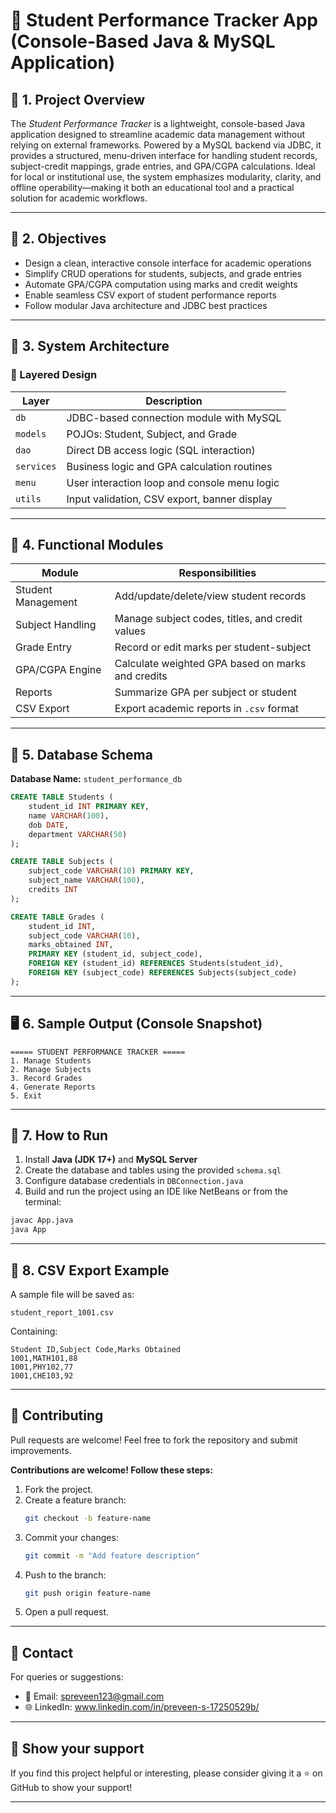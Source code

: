 # 📘 Student Performance Tracker App (Console-Based Java & MySQL Application)

## 📄 1. Project Overview

The *Student Performance Tracker* is a lightweight, console-based Java application designed to streamline academic data management without relying on external frameworks. Powered by a MySQL backend via JDBC, it provides a structured, menu-driven interface for handling student records, subject-credit mappings, grade entries, and GPA/CGPA calculations. Ideal for local or institutional use, the system emphasizes modularity, clarity, and offline operability—making it both an educational tool and a practical solution for academic workflows.

---

## 🎯 2. Objectives

- Design a clean, interactive console interface for academic operations  
- Simplify CRUD operations for students, subjects, and grade entries  
- Automate GPA/CGPA computation using marks and credit weights  
- Enable seamless CSV export of student performance reports  
- Follow modular Java architecture and JDBC best practices  

---

## 🧱 3. System Architecture

### 🔹 Layered Design

| Layer     | Description                                  |
|-----------|----------------------------------------------|
| `db`      | JDBC-based connection module with MySQL      |
| `models`  | POJOs: Student, Subject, and Grade           |
| `dao`     | Direct DB access logic (SQL interaction)     |
| `services`| Business logic and GPA calculation routines  |
| `menu`    | User interaction loop and console menu logic |
| `utils`   | Input validation, CSV export, banner display |

---

## 🧪 4. Functional Modules

| Module              | Responsibilities                                          |
|---------------------|-----------------------------------------------------------|
| Student Management  | Add/update/delete/view student records                    |
| Subject Handling    | Manage subject codes, titles, and credit values           |
| Grade Entry         | Record or edit marks per student-subject                  |
| GPA/CGPA Engine     | Calculate weighted GPA based on marks and credits         |
| Reports             | Summarize GPA per subject or student                      |
| CSV Export          | Export academic reports in `.csv` format                  |

---

## 📂 5. Database Schema

**Database Name:** `student_performance_db`

```sql
CREATE TABLE Students (
    student_id INT PRIMARY KEY,
    name VARCHAR(100),
    dob DATE,
    department VARCHAR(50)
);

CREATE TABLE Subjects (
    subject_code VARCHAR(10) PRIMARY KEY,
    subject_name VARCHAR(100),
    credits INT
);

CREATE TABLE Grades (
    student_id INT,
    subject_code VARCHAR(10),
    marks_obtained INT,
    PRIMARY KEY (student_id, subject_code),
    FOREIGN KEY (student_id) REFERENCES Students(student_id),
    FOREIGN KEY (subject_code) REFERENCES Subjects(subject_code)
);
```

---

## 🖥️ 6. Sample Output (Console Snapshot)

```
===== STUDENT PERFORMANCE TRACKER =====
1. Manage Students
2. Manage Subjects
3. Record Grades
4. Generate Reports
5. Exit
```

---

## 🚀 7. How to Run

1. Install **Java (JDK 17+)** and **MySQL Server**
2. Create the database and tables using the provided `schema.sql`
3. Configure database credentials in `DBConnection.java`
4. Build and run the project using an IDE like NetBeans or from the terminal:

```bash
javac App.java
java App
```

---

## 🧾 8. CSV Export Example

A sample file will be saved as:

```
student_report_1001.csv
```

Containing:

```
Student ID,Subject Code,Marks Obtained
1001,MATH101,88
1001,PHY102,77
1001,CHE103,92
```

---

## 🤝 Contributing

Pull requests are welcome! Feel free to fork the repository and submit improvements.

**Contributions are welcome! Follow these steps:**
1. Fork the project.
2. Create a feature branch:
   ```bash
   git checkout -b feature-name
   ```
3. Commit your changes:
   ```bash
   git commit -m "Add feature description"
   ```
4. Push to the branch:
   ```bash
   git push origin feature-name
   ```
5. Open a pull request.

---

## 📧 Contact

For queries or suggestions:
- 📧 Email: spreveen123@gmail.com
- 🌐 LinkedIn: www.linkedin.com/in/preveen-s-17250529b/

---

## 🌟 Show your support

If you find this project helpful or interesting, please consider giving it a ⭐ on GitHub to show your support!

---


